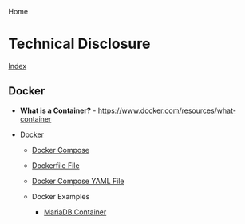 Home

# Technical Disclosure

[Index](.docs/index.md)

## Docker

- **What is a Container?** - https://www.docker.com/resources/what-container

- [Docker](docker/README.md)

    - [Docker Compose](docker/.docs/docker-compose.md)
    - [Dockerfile File](docker/.docs/dockerfile-file.md)
    - [Docker Compose YAML File](docker/.docs/docker-compose-yaml.md)

    - Docker Examples
        - [MariaDB Container](docker/containers/mariadb/README.md)
